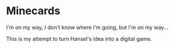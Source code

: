 # Minecards
I'm on my way, I don't know where I'm going, but I'm on my way...

This is my attempt to turn Hansel's idea into a digital game.
